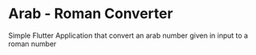 # Arab - Roman Converter

Simple Flutter Application that convert an arab number given in input to a roman number
